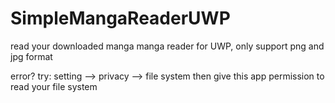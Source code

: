 # SimpleMangaReaderUWP
read your downloaded manga
manga reader for UWP, only support png and jpg format

error?
try:
setting --> privacy --> file system then give this app permission to read your file system
